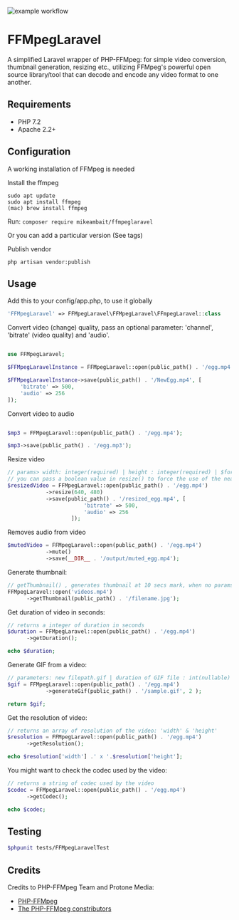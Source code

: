 ![example workflow](https://github.com/morfino3/ffmpeg-laravel/actions/workflows/php.yml/badge.svg)
# FFMpegLaravel
A simplified Laravel wrapper of PHP-FFMpeg: for simple video conversion, thumbnail generation, resizing etc., utilizing FFMpeg's powerful open source library/tool that can decode and encode any video format to one another.

## Requirements

* PHP 7.2
* Apache 2.2+

## Configuration
A working installation of FFMpeg is needed

Install the ffmpeg

    sudo apt update
    sudo apt install ffmpeg 
    (mac) brew install ffmpeg


Run:
    ```composer require mikeambait/ffmpeglaravel
    ```

Or you can add a particular version (See tags)

Publish vendor

    php artisan vendor:publish


## Usage
Add this to your config/app.php, to use it globally

```php
'FFMpegLaravel' => FFMpegLaravel\FFMpegLaravel\FFmpegLaravel::class
```

Convert video (change) quality, pass an optional parameter:
'channel', 'bitrate' (video quality) and 'audio'.

```php

use FFMpegLaravel;

$FFMpegLaravelInstance = FFMpegLaravel::open(public_path() . '/egg.mp4');

$FFMpegLaravelInstance->save(public_path() . '/NewEgg.mp4', [
    'bitrate' => 500,
    'audio' => 256
]);

```

Convert video to audio

```php

$mp3 = FFMpegLaravel::open(public_path() . '/egg.mp4');

$mp3->save(public_path() . '/egg.mp3');

```

Resize video

```php
// params> width: integer(required) | height : integer(required) | $forceStandards : boolean(nullable)
// you can pass a boolean value in resize() to force the use of the nearest aspect ratio standard.
$resizedVideo = FFMpegLaravel::open(public_path() . '/egg.mp4')
            ->resize(640, 480)
            ->save(public_path() . '/resized_egg.mp4', [
                        'bitrate' => 500,
                        'audio' => 256
                    ]);
```

Removes audio from video

```php
$mutedVideo = FFMpegLaravel::open(public_path() . '/egg.mp4')
            ->mute()
            ->save(__DIR__ . '/output/muted_egg.mp4');

```

Generate thumbnail:
```php
// getThumbnail() , generates thumbnail at 10 secs mark, when no params passed
FFMpegLaravel::open('videos.mp4')
      ->getThumbnail(public_path() . '/filename.jpg');
```

Get duration of video in seconds:

```php
// returns a integer of duration in seconds
$duration = FFMpegLaravel::open(public_path() . '/egg.mp4')
      ->getDuration();

echo $duration;
```

Generate GIF from a video:

```php
// parameters: new filepath.gif | duration of GIF file : int(nullable) | from seconds: int(nullable)
$gif = FFMpegLaravel::open(public_path() . '/egg.mp4')
            ->generateGif(public_path() . '/sample.gif', 2 );

return $gif;
```

Get the resolution of video:

```php
// returns an array of resolution of the video: 'width' & 'height'
$resolution = FFMpegLaravel::open(public_path() . '/egg.mp4')
      ->getResolution();

echo $resolution['width'] .' x '.$resolution['height'];
```

You might want to check the codec used by the video:

```php
// returns a string of codec used by the video
$codec = FFMpegLaravel::open(public_path() . '/egg.mp4')
      ->getCodec();

echo $codec;
```


## Testing

``` bash
$phpunit tests/FFMpegLaravelTest
```


## Credits
Credits to PHP-FFMpeg Team and Protone Media:
- [PHP-FFMpeg](https://github.com/PHP-FFMpeg/PHP-FFMpeg)
- [The PHP-FFMpeg constributors](https://github.com/PHP-FFMpeg/PHP-FFMpeg/graphs/contributors)
